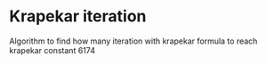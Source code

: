 # Krapekar iteration

Algorithm to find how many iteration with krapekar formula to reach krapekar constant 6174
